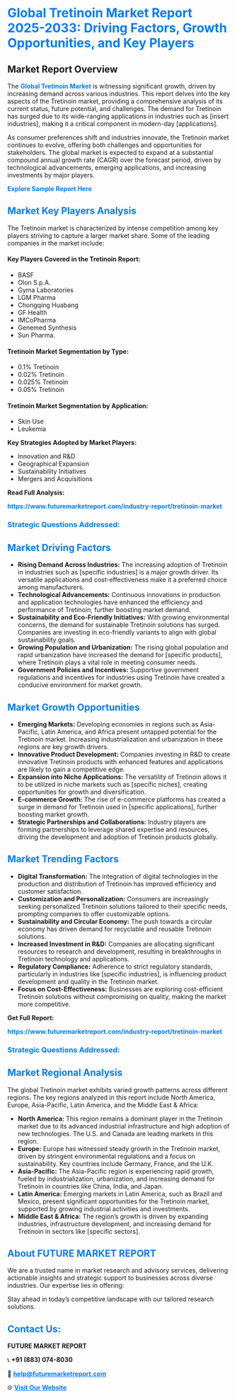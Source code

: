 <h1 style="color: #007BFF;">Global Tretinoin Market Report 2025-2033: Driving Factors, Growth Opportunities, and Key Players</h1>

<section id="overview">
<h2>Market Report Overview</h2>
<p>The <a href="https://www.futuremarketreport.com/industry-report/tretinoin-market" style="color: #007BFF; text-decoration: none;"><strong>Global Tretinoin Market</strong></a> is witnessing significant growth, driven by increasing demand across various industries. This report delves into the key aspects of the Tretinoin market, providing a comprehensive analysis of its current status, future potential, and challenges. The demand for Tretinoin has surged due to its wide-ranging applications in industries such as [insert industries], making it a critical component in modern-day [applications].</p>
<p>As consumer preferences shift and industries innovate, the Tretinoin market continues to evolve, offering both challenges and opportunities for stakeholders. The global market is expected to expand at a substantial compound annual growth rate (CAGR) over the forecast period, driven by technological advancements, emerging applications, and increasing investments by major players.</p>
</section>

<section id="overview">
<p><a href="https://www.futuremarketreport.com/request-sample/reportId=76937" style="color: #007BFF; text-decoration: none;"><strong>Explore Sample Report Here</strong></a></p>
</section>

<section id="key-players">
<h2 style="color: #007BFF;">Market Key Players Analysis</h2>
<p>The Tretinoin market is characterized by intense competition among key players striving to capture a larger market share. Some of the leading companies in the market include:</p>
<h4>Key Players Covered in the Tretinoin Report:</h4>
<ul><li>BASF</li><li>Olon S.p.A.</li><li>Gyma Laboratories</li><li>LGM Pharma</li><li>Chongqing Huabang</li><li>GF Health</li><li>IMCoPharma</li><li>Genemed Synthesis</li><li>Sun Pharma.</li></ul>
<h4>Tretinoin Market Segmentation by Type:</h4>
<ul><li>0.1% Tretinoin</li><li>0.02% Tretinoin</li><li>0.025% Tretinoin</li><li>0.05% Tretinoin</li></ul>

<h4>Tretinoin Market Segmentation by Application:</h4>
<ul><li>Skin Use</li><li>Leukemia</li></ul>
<p><strong>Key Strategies Adopted by Market Players:</strong></p>
<ul>
<li>Innovation and R&D</li>
<li>Geographical Expansion</li>
<li>Sustainability Initiatives</li>
<li>Mergers and Acquisitions</li>
</ul>
</section>

<section>
<p><strong>Read Full Analysis: </strong></p><a href="https://www.futuremarketreport.com/industry-report/tretinoin-market" style="color: #007BFF; text-decoration: none;"><strong>https://www.futuremarketreport.com/industry-report/tretinoin-market</strong></a>
<h3 style="color: #007BFF;">Strategic Questions Addressed:</h3>
</section>

<section id="driving-factors">
<h2 style="color: #007BFF;">Market Driving Factors</h2>
<ul>
<li><strong>Rising Demand Across Industries:</strong> The increasing adoption of Tretinoin in industries such as [specific industries] is a major growth driver. Its versatile applications and cost-effectiveness make it a preferred choice among manufacturers.</li>
<li><strong>Technological Advancements:</strong> Continuous innovations in production and application technologies have enhanced the efficiency and performance of Tretinoin, further boosting market demand.</li>
<li><strong>Sustainability and Eco-Friendly Initiatives:</strong> With growing environmental concerns, the demand for sustainable Tretinoin solutions has surged. Companies are investing in eco-friendly variants to align with global sustainability goals.</li>
<li><strong>Growing Population and Urbanization:</strong> The rising global population and rapid urbanization have increased the demand for [specific products], where Tretinoin plays a vital role in meeting consumer needs.</li>
<li><strong>Government Policies and Incentives:</strong> Supportive government regulations and incentives for industries using Tretinoin have created a conducive environment for market growth.</li>
</ul>
</section>

<section id="growth-opportunities">
<h2 style="color: #007BFF;">Market Growth Opportunities</h2>
<ul>
<li><strong>Emerging Markets:</strong> Developing economies in regions such as Asia-Pacific, Latin America, and Africa present untapped potential for the Tretinoin market. Increasing industrialization and urbanization in these regions are key growth drivers.</li>
<li><strong>Innovative Product Development:</strong> Companies investing in R&D to create innovative Tretinoin products with enhanced features and applications are likely to gain a competitive edge.</li>
<li><strong>Expansion into Niche Applications:</strong> The versatility of Tretinoin allows it to be utilized in niche markets such as [specific niches], creating opportunities for growth and diversification.</li>
<li><strong>E-commerce Growth:</strong> The rise of e-commerce platforms has created a surge in demand for Tretinoin used in [specific applications], further boosting market growth.</li>
<li><strong>Strategic Partnerships and Collaborations:</strong> Industry players are forming partnerships to leverage shared expertise and resources, driving the development and adoption of Tretinoin products globally.</li>
</ul>
</section>

<section id="trending-factors">
<h2 style="color: #007BFF;">Market Trending Factors</h2>
<ul>
<li><strong>Digital Transformation:</strong> The integration of digital technologies in the production and distribution of Tretinoin has improved efficiency and customer satisfaction.</li>
<li><strong>Customization and Personalization:</strong> Consumers are increasingly seeking personalized Tretinoin solutions tailored to their specific needs, prompting companies to offer customizable options.</li>
<li><strong>Sustainability and Circular Economy:</strong> The push towards a circular economy has driven demand for recyclable and reusable Tretinoin solutions.</li>
<li><strong>Increased Investment in R&D:</strong> Companies are allocating significant resources to research and development, resulting in breakthroughs in Tretinoin technology and applications.</li>
<li><strong>Regulatory Compliance:</strong> Adherence to strict regulatory standards, particularly in industries like [specific industries], is influencing product development and quality in the Tretinoin market.</li>
<li><strong>Focus on Cost-Effectiveness:</strong> Businesses are exploring cost-efficient Tretinoin solutions without compromising on quality, making the market more competitive.</li>
</ul>
</section>

<section>
<p><strong>Get Full Report: </strong></p><a href="https://www.futuremarketreport.com/industry-report/tretinoin-market" style="color: #007BFF; text-decoration: none;"><strong>https://www.futuremarketreport.com/industry-report/tretinoin-market</strong></a>
<h3 style="color: #007BFF;">Strategic Questions Addressed:</h3>
</section>


<section id="regional-analysis">
<h2 style="color: #007BFF;">Market Regional Analysis</h2>
<p>The global Tretinoin market exhibits varied growth patterns across different regions. The key regions analyzed in this report include North America, Europe, Asia-Pacific, Latin America, and the Middle East & Africa:</p>
<ul>
<li><strong>North America:</strong> This region remains a dominant player in the Tretinoin market due to its advanced industrial infrastructure and high adoption of new technologies. The U.S. and Canada are leading markets in this region.</li>
<li><strong>Europe:</strong> Europe has witnessed steady growth in the Tretinoin market, driven by stringent environmental regulations and a focus on sustainability. Key countries include Germany, France, and the U.K.</li>
<li><strong>Asia-Pacific:</strong> The Asia-Pacific region is experiencing rapid growth, fueled by industrialization, urbanization, and increasing demand for Tretinoin in countries like China, India, and Japan.</li>
<li><strong>Latin America:</strong> Emerging markets in Latin America, such as Brazil and Mexico, present significant opportunities for the Tretinoin market, supported by growing industrial activities and investments.</li>
<li><strong>Middle East & Africa:</strong> The region’s growth is driven by expanding industries, infrastructure development, and increasing demand for Tretinoin in sectors like [specific sectors].</li>
</ul>
</section>

<footer>
<h2 style="color: #007BFF;">About FUTURE MARKET REPORT</h2>
<p>We are a trusted name in market research and advisory services, delivering actionable insights and strategic support to businesses across diverse industries. Our expertise lies in offering:</p>

<p>Stay ahead in today’s competitive landscape with our tailored research solutions.</p>

<h2 style="color: #007BFF;">Contact Us:</h2>
<p><strong>FUTURE MARKET REPORT</strong></p>
<p>📞 <strong>+91 (883) 074-8030</strong></p>
<p>📧 <strong><a href="mailto:help@futuremarketreport.com" style="color: #007BFF;">help@futuremarketreport.com</a></strong></p>
<p>🌐 <strong><a href="https://www.futuremarketreport.com/" style="color: #007BFF;">Visit Our Website</a></strong></p>
</footer>